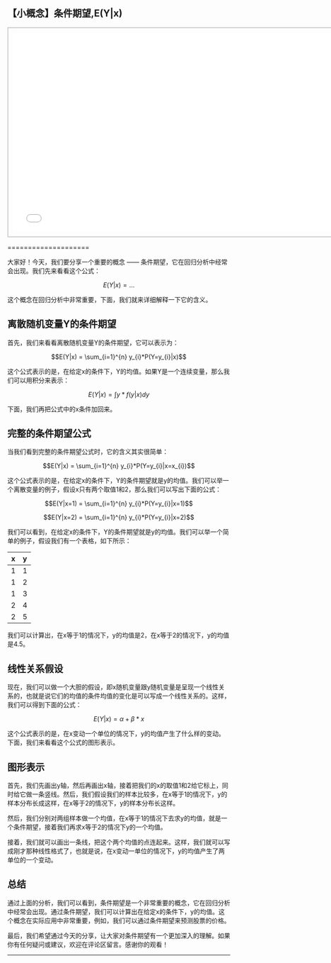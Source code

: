 ## 【小概念】条件期望,E(Y|x)
<div style="text-align: center;">
  <div style="border: 2px solid #ccc; padding: 10px; display: inline-block;">
<iframe src="//player.bilibili.com/player.html?bvid=BV1EE411J7Lj&page=1" scrolling="no" border="0" frameborder="no" framespacing="0" allowfullscreen="true" style="width: 750px; height: 450px;"></iframe>  </div>
</div>

====================

大家好！今天，我们要分享一个重要的概念 —— 条件期望，它在回归分析中经常会出现。我们先来看看这个公式：

$$E(Y|x) = \dots$$

这个概念在回归分析中非常重要，下面，我们就来详细解释一下它的含义。

离散随机变量Y的条件期望
-------------------

首先，我们来看看离散随机变量Y的条件期望，它可以表示为：

$$E(Y|x) = \sum_{i=1}^{n} y_{i}*P(Y=y_{i}|x)$$

这个公式表示的是，在给定x的条件下，Y的均值。如果Y是一个连续变量，那么我们可以用积分来表示：

$$E(Y|x) = \int y*f(y|x)dy$$

下面，我们再把公式中的x条件加回来。

完整的条件期望公式
--------------

当我们看到完整的条件期望公式时，它的含义其实很简单：

$$E(Y|x) = \sum_{i=1}^{n} y_{i}*P(Y=y_{i}|x=x_{i})$$

这个公式表示的是，在给定x的条件下，Y的条件期望就是y的均值。我们可以举一个离散变量的例子，假设x只有两个取值1和2，那么我们可以写出下面的公式：

$$E(Y|x=1) = \sum_{i=1}^{n} y_{i}*P(Y=y_{i}|x=1)$$

$$E(Y|x=2) = \sum_{i=1}^{n} y_{i}*P(Y=y_{i}|x=2)$$

我们可以看到，在给定x的条件下，Y的条件期望就是y的均值。我们可以举一个简单的例子，假设我们有一个表格，如下所示：

| x    | y    |
| ---- | ---- |
| 1    | 1    |
| 1    | 2    |
| 1    | 3    |
| 2    | 4    |
| 2    | 5    |

我们可以计算出，在x等于1的情况下，y的均值是2，在x等于2的情况下，y的均值是4.5。

线性关系假设
----------

现在，我们可以做一个大胆的假设，即x随机变量跟y随机变量是呈现一个线性关系的，也就是说它们的均值的条件均值的变化是可以写成一个线性关系的。这样，我们可以得到下面的公式：

$$E(Y|x) = \alpha + \beta*x$$

这个公式表示的是，在x变动一个单位的情况下，y的均值产生了什么样的变动。下面，我们来看看这个公式的图形表示。

图形表示
-------

首先，我们先画出y轴，然后再画出x轴，接着把我们的x的取值1和2给它标上，同时给它做一条竖线。然后，我们假设我们的样本比较多，在x等于1的情况下，y的样本分布长成这样，在x等于2的情况下，y的样本分布长这样。

然后，我们分别对两组样本做一个均值，在x等于1的情况下去求y的均值，就是一个条件期望，接着我们再求x等于2的情况下y的一个均值。

接着，我们就可以画出一条线，把这个两个均值的点连起来。这样，我们就可以写成刚才那种线性格式了，也就是说，在x变动一单位的情况下，y的均值产生了两单位的一个变动。

总结
--

通过上面的分析，我们可以看到，条件期望是一个非常重要的概念，它在回归分析中经常会出现。通过条件期望，我们可以计算出在给定x的条件下，y的均值。这个概念在实际应用中非常重要，例如，我们可以通过条件期望来预测股票的价格。

最后，我们希望通过今天的分享，让大家对条件期望有一个更加深入的理解。如果你有任何疑问或建议，欢迎在评论区留言。感谢你的观看！
- - - - - -
